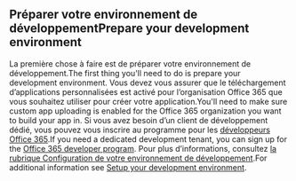 ## <a name="prepare-your-development-environment"></a><span data-ttu-id="f8e5e-101">Préparer votre environnement de développement</span><span class="sxs-lookup"><span data-stu-id="f8e5e-101">Prepare your development environment</span></span>

<span data-ttu-id="f8e5e-102">La première chose à faire est de préparer votre environnement de développement.</span><span class="sxs-lookup"><span data-stu-id="f8e5e-102">The first thing you'll need to do is prepare your development environment.</span></span> <span data-ttu-id="f8e5e-103">Vous devez vous assurer que le téléchargement d’applications personnalisées est activé pour l’organisation Office 365 que vous souhaitez utiliser pour créer votre application.</span><span class="sxs-lookup"><span data-stu-id="f8e5e-103">You'll need to make sure custom app uploading is enabled for the Office 365 organization you want to build your app in.</span></span> <span data-ttu-id="f8e5e-104">Si vous avez besoin d’un client de développement dédié, vous pouvez vous inscrire au programme pour les [développeurs Office 365](https://developer.microsoft.com/office/dev-program).</span><span class="sxs-lookup"><span data-stu-id="f8e5e-104">If you need a dedicated development tenant, you can sign up for the [Office 365 developer program](https://developer.microsoft.com/office/dev-program).</span></span> <span data-ttu-id="f8e5e-105">Pour plus d’informations, consultez [la rubrique Configuration de votre environnement de développement](~/concepts/build-and-test/prepare-your-o365-tenant.md).</span><span class="sxs-lookup"><span data-stu-id="f8e5e-105">For additional information see [Setup your development environment](~/concepts/build-and-test/prepare-your-o365-tenant.md).</span></span>